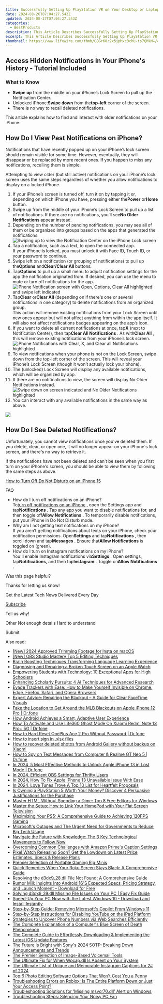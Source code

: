 ```yaml
---
title: Successfully Setting Up PlayStation VR on Your Desktop or Laptop
date: 2024-08-26T07:04:27.543Z
updated: 2024-08-27T07:04:27.543Z
categories:
  - BestProducts
description: This Article Describes Successfully Setting Up PlayStation VR on Your Desktop or Laptop
excerpt: This Article Describes Successfully Setting Up PlayStation VR on Your Desktop or Laptop
thumbnail: https://www.lifewire.com/thmb/GBGrK8r2x5jpMxc3chU-ts7QMkM=/400x300/filters:no_upscale():max_bytes(150000):strip_icc():format(webp)/psvr-97107f8e330543c39fa7fb6fbd22eaa9.jpg
---
```


## Access Hidden Notifications in Your iPhone's History - Tutorial Included
### What to Know

* **Swipe up** from the middle on your iPhone’s Lock Screen to pull up the Notification Center.
* Unlocked iPhone:**Swipe down** from the**top-left** corner of the screen.
* There is no way to recall deleted notifications.

 This article explains how to find and interact with older notifications on your iPhone.

## How Do I View Past Notifications on iPhone?

 Notifications that have recently popped up on your iPhone’s lock screen should remain visible for some time. However, eventually, they will disappear or be replaced by more recent ones. If you happen to miss any notifications, recalling them is simple.

 Attempting to view older (but still active) notifications on your iPhone’s lock screen uses the same steps regardless of whether you allow notifications to display on a locked iPhone.

1. If your iPhone’s screen is turned off, turn it on by tapping it or, depending on which iPhone you have, pressing either the**Power** or**Home** button.
2. Swipe up from the middle of your iPhone’s Lock Screen to pull up a list of notifications. If there are no notifications, you’ll see**No Older Notifications** appear instead.
3. Depending on the number of pending notifications, you may see all of them or be organized into groups based on the apps that generated the notifications.  
![Swiping up to view the Notification Center on the iPhone Lock screen](https://www.lifewire.com/thmb/2ChwjgKfHw6LD0SO3AW-Th9tN2w=/1500x0/filters:no_upscale():max_bytes(150000):strip_icc():format(webp)/001_view-old-notifications-on-iphone-5212339-4141b55e71b9428ebdaaa0b9896fa5fd.jpg)
4. Tap a notification, such as a text, to open the connected app.  
 If your iPhone is locked, you must unlock it with Face ID, Touch ID, or your password to continue.
5. Swipe left on a notification (or grouping of notifications) to pull up the**Options** and**Clear/Clear All** buttons.
6. Tap**Options** to pull up a small menu to adjust notification settings for the app the notification originated from. If desired, you can use the menu to mute or turn off notifications for the app.  
![iPhone Notification screen with Open, Options, Clear All highlighted and swipe left indicated](https://www.lifewire.com/thmb/n7FbKDAPSdoyav7UQdba-igvm4M=/1500x0/filters:no_upscale():max_bytes(150000):strip_icc():format(webp)/Swipeleft-959079301a7c4079b70a47f7333c8676.jpg)
7. Tap**Clear** or**Clear All** (depending on if there's one or several notifications in one category) to delete notifications from an organized group.  
 This action will remove existing notifications from your Lock Screen until new ones appear but will not affect anything from within the app itself. It will also not affect notifications badges appearing on the app’s icon.
8. If you want to delete all current notifications at once, tap**X** (next to Notification Center), then tap**Clear All Notifications** . As with**Clear All** , this will remove existing notifications from your iPhone’s lock screen.  
![iPhone Notifications with Clear, X, and Clear all Notifications highlighted](https://www.lifewire.com/thmb/dT2FzzX1qo2wc0Gk4zYO2_dqzVM=/1500x0/filters:no_upscale():max_bytes(150000):strip_icc():format(webp)/Clearallnotifications-9ad9e652a6994a3fa1de4b4e0c619980.jpg)
9. To view notifications when your phone is not on the Lock Screen, swipe down from the top-left corner of the screen. This will reveal your iPhone’s Lock Screen (though it won’t actually lock your phone).
10. The (unlocked) Lock Screen will display any available notifications, which will be organized by app.
11. If there are no notifications to view, the screen will display No Older Notifications instead.  
![Swipe down on screen indicated and No Older Notifications highlighted](https://www.lifewire.com/thmb/sEg6zvpTFl35ttLCCfbt5RA4LHQ=/1500x0/filters:no_upscale():max_bytes(150000):strip_icc():format(webp)/Nonotifications-0fff2883c9f84963a4281cb840be5617.jpg)
12. You can interact with any available notifications in the same way as above.

<!-- affiliate ads begin -->
<a href="https://secure.2checkout.com/order/checkout.php?PRODS=4620778&QTY=1&AFFILIATE=108875&CART=1"><img src="https://secure.avangate.com/images/merchant/07dd4d5a72f5740ef0f035f201951476/728__90banner.jpg" border="0"></a>
<!-- affiliate ads end -->
## How Do I See Deleted Notifications?

 Unfortunately, you cannot view notifications once you've deleted them. If you delete, clear, or open one, it will no longer appear on your iPhone's lock screen, and there's no way to retrieve it.  

 If the notifications have not been deleted and can't be seen when you first turn on your iPhone's screen, you should be able to view them by following the same steps as above.

[How to Turn Off Do Not Disturb on an iPhone 15](https://www.lifewire.com/iphone-15-turn-off-do-not-disturb-8629346)

 FAQ

* How do I turn off notifications on an iPhone?  
 To[turn off notifications on an iPhone](https://www.lifewire.com/turn-off-notification-on-iphone-5191021) , open the Settings app and tap**Notifications** . Tap any app you want to disable notifications for, and then toggle off**Allow Notifications** . To temporarily disable notifications, put your iPhone in Do Not Disturb mode.
* Why am I not getting text notifications on my iPhone?  
 If you aren’t getting notifications about texts on your iPhone, check your notification permissions. Open**Settings** and tap**Notifications** , then scroll down and tap**Messages** . Ensure that**Allow Notifications** is toggled on (green).
* How do I turn on Instagram notifications on my iPhone?  
 You'll enable Instagram notifications via**Settings** . Open settings, tap**Notifications,** and then tap**Instagram** . Toggle on**Allow Notifications** .

Was this page helpful?

Thanks for letting us know!

 Get the Latest Tech News Delivered Every Day

[Subscribe](https://www.lifewire.com/#)

Tell us why!

 Other  Not enough details  Hard to understand

 Submit

<ins class="adsbygoogle"
     style="display:block"
     data-ad-format="autorelaxed"
     data-ad-client="ca-pub-7571918770474297"
     data-ad-slot="1223367746"></ins>



<ins class="adsbygoogle"
     style="display:block"
     data-ad-client="ca-pub-7571918770474297"
     data-ad-slot="8358498916"
     data-ad-format="auto"
     data-full-width-responsive="true"></ins>

<span class="atpl-alsoreadstyle">Also read:</span>
<div><ul>
<li><a href="https://instagram-video-recordings.techidaily.com/new-2024-approved-trimming-footage-for-insta-on-macos/"><u>[New] 2024 Approved  Trimming Footage for Insta on macOS</u></a></li>
<li><a href="https://remote-screen-capture.techidaily.com/new-obs-studio-mastery-top-5-editing-techniques/"><u>[New] OBS Studio Mastery  Top 5 Editing Techniques</u></a></li>
<li><a href="https://mondly-stories.techidaily.com/brain-boosting-techniques-transforming-language-learning-experience/"><u>Brain Boosting Techniques Transforming Language Learning Experience</u></a></li>
<li><a href="https://technical-tips.techidaily.com/diagnosing-and-repairing-a-broken-touch-screen-on-an-apple-watch/"><u>Diagnosing and Repairing a Broken Touch Screen on an Apple Watch</u></a></li>
<li><a href="https://technical-tips.techidaily.com/empowering-students-with-technology-10-exceptional-apps-for-high-schoolers/"><u>Empowering Students with Technology: 10 Exceptional Apps for High Schoolers</u></a></li>
<li><a href="https://tech-hub.techidaily.com/enhancing-scholarly-pursuits-4-ai-techniques-for-advanced-research/"><u>Enhancing Scholarly Pursuits: 4 AI Techniques for Advanced Research</u></a></li>
<li><a href="https://technical-tips.techidaily.com/evade-trackers-with-ease-how-to-make-yourself-invisible-on-chrome-edge-firefox-safari-and-opera-browsers/"><u>Evade Trackers with Ease: How to Make Yourself Invisible on Chrome, Edge, Firefox, Safari, and Opera Browsers</u></a></li>
<li><a href="https://technical-tips.techidaily.com/expert-advice-repairing-the-blackout-a-guide-for-clear-facetime-visuals/"><u>Expert Advice: Repairing the Blackout – A Guide for Clear FaceTime Visuals</u></a></li>
<li><a href="https://fake-location.techidaily.com/fake-the-location-to-get-around-the-mlb-blackouts-on-apple-iphone-12-pro-drfone-by-drfone-virtual-ios/"><u>Fake the Location to Get Around the MLB Blackouts on Apple iPhone 12 Pro | Dr.fone</u></a></li>
<li><a href="https://technical-tips.techidaily.com/how-android-achieves-a-smart-adaptive-user-experience/"><u>How Android Achieves a Smart, Adaptive User Experience</u></a></li>
<li><a href="https://location-social.techidaily.com/how-to-activate-and-use-life360-ghost-mode-on-xiaomi-redmi-note-13-proplus-5g-drfone-by-drfone-virtual-android/"><u>How To Activate and Use Life360 Ghost Mode On Xiaomi Redmi Note 13 Pro+ 5G | Dr.fone</u></a></li>
<li><a href="https://techidaily.com/how-to-hard-reset-oneplus-ace-2-pro-without-password-drfone-by-drfone-reset-android-reset-android/"><u>How to Hard Reset OnePlus Ace 2 Pro Without Password | Dr.fone</u></a></li>
<li><a href="https://blog-min.techidaily.com/how-to-insert-sign-in-xlsx-files-by-ldigisigner-sign-a-excel-sign-a-excel/"><u>How to insert sign in .xlsx files</u></a></li>
<li><a href="https://blog-min.techidaily.com/how-to-recover-deleted-photos-from-android-gallery-without-backup-on-xiaomi-by-stellar-photo-recovery-android-mobile-photo-recover/"><u>How to recover deleted photos from Android Gallery without backup on Xiaomi</u></a></li>
<li><a href="https://android-location-track.techidaily.com/how-to-spy-on-text-messages-from-computer-and-realme-gt-neo-5-drfone-by-drfone-virtual-android/"><u>How to Spy on Text Messages from Computer & Realme GT Neo 5 | Dr.fone</u></a></li>
<li><a href="https://iphone-unlock.techidaily.com/in-2024-5-most-effective-methods-to-unlock-apple-iphone-13-in-lost-mode-drfone-by-drfone-ios/"><u>In 2024, 5 Most Effective Methods to Unlock Apple iPhone 13 in Lost Mode | Dr.fone</u></a></li>
<li><a href="https://video-capture.techidaily.com/in-2024-efficient-obs-settings-for-thrifty-users/"><u>In 2024, Efficient OBS Settings for Thrifty Users</u></a></li>
<li><a href="https://ios-unlock.techidaily.com/in-2024-how-to-fix-apple-iphone-13-unavailable-issue-with-ease-by-drfone-ios/"><u>In 2024, How To Fix Apple iPhone 13 Unavailable Issue With Ease</u></a></li>
<li><a href="https://extra-guidance.techidaily.com/in-2024-love-tunes-trove-a-top-10-list-for-heartfelt-proposals/"><u>In 2024, Love Tunes Trove  A Top 10 List for Heartfelt Proposals</u></a></li>
<li><a href="https://technical-tips.techidaily.com/is-owning-a-playstation-5-worth-your-money-discover-4-persuasive-justifications-for-the-purchase/"><u>Is Owning a PlayStation 5 Worth Your Money? Discover 4 Persuasive Justifications for the Purchase</u></a></li>
<li><a href="https://technical-tips.techidaily.com/master-html-without-spending-a-dime-top-8-free-editors-for-windows/"><u>Master HTML Without Spending a Dime: Top 8 Free Editors for Windows</u></a></li>
<li><a href="https://technical-tips.techidaily.com/master-the-setup-how-to-link-your-homepod-with-your-flat-screen-television/"><u>Master the Setup: How to Link Your HomePod with Your Flat Screen Television</u></a></li>
<li><a href="https://technical-tips.techidaily.com/maximizing-your-ps5-a-comprehensive-guide-to-achieving-120fps-gaming/"><u>Maximizing Your PS5: A Comprehensive Guide to Achieving 120FPS Gaming</u></a></li>
<li><a href="https://technical-tips.techidaily.com/microsofts-outages-and-the-urgent-need-for-governments-to-reduce-big-tech-usage/"><u>Microsoft's Outages and The Urgent Need for Governments to Reduce Big Tech Usage</u></a></li>
<li><a href="https://technical-tips.techidaily.com/navigate-the-future-with-knowledge-the-3-key-technological-movements-to-follow-now/"><u>Navigate the Future with Knowledge: The 3 Key Technological Movements to Follow Now</u></a></li>
<li><a href="https://technical-tips.techidaily.com/overcoming-common-challenges-with-amazon-primes-caption-settings/"><u>Overcoming Common Challenges with Amazon Prime's Caption Settings</u></a></li>
<li><a href="https://technical-tips.techidaily.com/pixel-watch-releasing-soon-get-the-lowdown-on-latest-price-estimates-specs-and-release-plans/"><u>Pixel Watch Releasing Soon? Get the Lowdown on Latest Price Estimates, Specs & Release Plans</u></a></li>
<li><a href="https://technical-tips.techidaily.com/premier-selection-of-portable-gaming-rig-minis/"><u>Premier Selection of Portable Gaming Rig Minis</u></a></li>
<li><a href="https://technical-tips.techidaily.com/quick-remedies-when-your-roku-screen-stays-black-a-comprehensive-guide/"><u>Quick Remedies When Your Roku Screen Stays Black: A Comprehensive Guide</u></a></li>
<li><a href="https://technical-tips.techidaily.com/resolving-the-d3dx928dll-file-not-found-a-comprehensive-guide/"><u>Resolving the d3dx9_28.dll File Not Found: A Comprehensive Guide</u></a></li>
<li><a href="https://technical-tips.techidaily.com/rumor-mill-insights-into-android-16s-expected-specs-pricing-strategy-and-launch-moment-download-for-free/"><u>Rumor Mill: Insights Into Android 16'S Expected Specs, Pricing Strategy, and Launch Moment – Download for Free</u></a></li>
<li><a href="https://technical-tips.techidaily.com/solving-d3dx939dll-missing-file-issues-on-your-pc-easy-fix-guide/"><u>Solving d3dx9_39.dll Missing File Issues on Your PC | Easy Fix Guide</u></a></li>
<li><a href="https://techtrends.techidaily.com/speed-up-your-pc-now-with-the-latest-windows-10-download-and-install-instantly/"><u>Speed-Up Your PC Now with the Latest Windows 10 - Download and Install Instantly</u></a></li>
<li><a href="https://technical-tips.techidaily.com/step-by-step-guide-removing-microsofts-copilot-from-windows-11/"><u>Step-by-Step Guide: Removing Microsoft's Copilot From Windows 11</u></a></li>
<li><a href="https://technical-tips.techidaily.com/step-by-step-instructions-for-disabling-youtube-on-the-ipad-platform/"><u>Step-by-Step Instructions for Disabling YouTube on the iPad Platform</u></a></li>
<li><a href="https://techno-recovery.techidaily.com/strategies-to-uncover-phone-numbers-via-web-searches-efficiently/"><u>Strategies to Uncover Phone Numbers via Web Searches Efficiently</u></a></li>
<li><a href="https://technical-tips.techidaily.com/the-complete-explanation-of-a-computers-blue-screen-of-death-phenomenon/"><u>The Complete Explanation of a Computer's Blue Screen of Death Phenomenon</u></a></li>
<li><a href="https://technical-tips.techidaily.com/the-complete-guide-to-effortlessly-downloading-and-implementing-the-latest-ios-update-features/"><u>The Complete Guide to Effortlessly Downloading & Implementing the Latest iOS Update Features</u></a></li>
<li><a href="https://technical-tips.techidaily.com/the-future-is-bright-with-sonys-2024-sotp-breaking-down-announcements-and-trends/"><u>The Future Is Bright with Sony's 2024 SOTP: Breaking Down Announcements and Trends</u></a></li>
<li><a href="https://technical-tips.techidaily.com/the-premier-selection-of-image-based-voicemail-tools/"><u>The Premier Selection of Image-Based Voicemail Tools</u></a></li>
<li><a href="https://technical-tips.techidaily.com/the-ultimate-fix-for-when-wpcapdll-is-absent-on-your-system/"><u>The Ultimate Fix for When Wpcap.dll Is Absent on Your System</u></a></li>
<li><a href="https://technical-tips.techidaily.com/the-ultimate-list-of-unique-and-memorable-instagram-captions-for-2-of-2024/"><u>The Ultimate List of Unique and Memorable Instagram Captions for 2# of 2024</u></a></li>
<li><a href="https://technical-tips.techidaily.com/top-6-photo-editing-software-options-that-wont-cost-you-a-penny/"><u>Top 6 Photo Editing Software Options That Won't Cost You a Penny</u></a></li>
<li><a href="https://technical-tips.techidaily.com/troubleshooting-errors-on-roblox-is-the-entire-platform-down-or-just-your-access-point/"><u>Troubleshooting Errors on Roblox: Is The Entire Platform Down or Just Your Access Point?</u></a></li>
<li><a href="https://technical-tips.techidaily.com/troubleshooting-solutions-for-missing-msvcr70dll-alert-on-windows/"><u>Troubleshooting Solutions for 'Missing msvcr70.dll' Alert on Windows</u></a></li>
<li><a href="https://technical-tips.techidaily.com/troubleshooting-steps-silencing-your-noisy-pc-fan/"><u>Troubleshooting Steps: Silencing Your Noisy PC Fan</u></a></li>
</ul></div>
